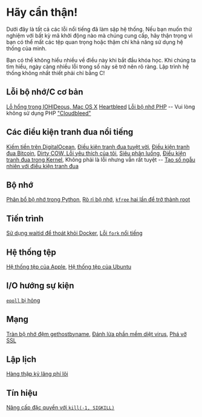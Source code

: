 # Hãy cẩn thận!

Dưới đây là tất cả các lỗi nổi tiếng đã làm sập hệ thống. Nếu bạn muốn thử nghiệm với bất kỳ mã khởi động nào mà chúng cung cấp, hãy thận trọng vì bạn có thể mất các tệp quan trọng hoặc thậm chí khả năng sử dụng hệ thống của mình.

Bạn có thể không hiểu nhiều về điều này khi bắt đầu khóa học. Khi chúng ta tìm hiểu, ngày càng nhiều lỗi trong số này sẽ trở nên rõ ràng. Lập trình hệ thống không nhất thiết phải chỉ bằng C!

## Lỗi bộ nhớ/C cơ bản
[Lỗ hổng trong IOHIDeous, Mac OS X](https://siguza.github.io/IOHIDeous/)
[Heartbleed](https://xkcd.com/1354/)
[Lỗi bộ nhớ PHP](http://www.inulledmyself.com/2015/05/exploiting-memory-corruption-bugs-in.html) -- Vui lòng không sử dụng PHP
["Cloudbleed"](https://bugs.chromium.org/p/project-zero/issues/detail?id=1139)

## Các điều kiện tranh đua nổi tiếng
[Kiếm tiền trên DigitalOcean](http://josipfranjkovic.blogspot.com/2015/04/race-conditions-on-facebook.html),
[Điều kiện tranh đua tuyệt vời](http://mailinator.blogspot.com/2009/06/beautiful-race-condition.html),
[Điều kiện tranh đua Bitcoin](https://www.josipfranjkovic.com/blog/race-conditions-on-web),
[Dirty COW, Lỗi yêu thích của tôi](https://github.com/dirtycow/dirtycow.github.io/wiki/VulnerabilityDetails),
[Siêu phân luồng](http://gallium.inria.fr/blog/intel-skylake-bug/),
[Điều kiện tranh đua trong Kernel](http://seclists.org/oss-sec/2013/q1/326),
Không phải là lỗi nhưng vẫn rất tuyệt -- [Tạo số ngẫu nhiên với điều kiện tranh đua](https://github.com/dasmithii/RCRand)

## Bộ nhớ
[Phân bổ bộ nhớ trong Python](https://lukasa.co.uk/2016/12/Debugging_Your_Operating_System/?hn=1),
[Rò rỉ bộ nhớ](https://www.joyent.com/blog/walmart-node-js-memory-leak),
[`kfree` hai lần để trở thành root](http://seclists.org/oss-sec/2017/q1/471)

## Tiến trình
[Sử dụng waitid để thoát khỏi Docker](https://www.twistlock.com/2017/12/27/escaping-docker-container-using-waitid-cve-2017-5123/),
[Lỗi `fork` nổi tiếng](http://rachelbythebay.com/w/2014/08/19/fork/)

## Hệ thống tệp
[Hệ thống tệp của Apple](https://cxsecurity.com/issue/WLB-2015100149?),
[Hệ thống tệp của Ubuntu](http://seclists.org/oss-sec/2015/q2/717)

## I/O hướng sự kiện
[`epoll` bị hỏng](https://idea.popcount.org/2017-02-20-epoll-is-fundamentally-broken-12/)

## Mạng
[Tràn bộ nhớ đệm gethostbyname](http://www.openwall.com/lists/oss-security/2015/01/27/9),
[Đánh lừa phần mềm diệt virus](https://bugs.chromium.org/p/project-zero/issues/detail?id=820),
[Phá vỡ SSL](https://guidovranken.wordpress.com/2016/02/27/openssl-cve-2016-0799-heap-corruption-via-bio_printf/)

## Lập lịch
[Hàng thập kỷ lãng phí lõi](http://www.ece.ubc.ca/~sasha/papers/eurosys16-final29.pdf)

## Tín hiệu
[Nâng cấp đặc quyền với `kill(-1, SIGKILL)`](http://www.openwall.com/lists/oss-security/2017/10/12/1)

